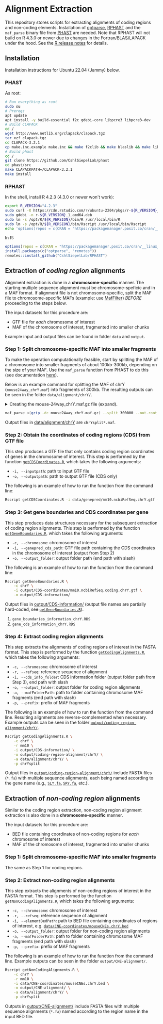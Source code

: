 # Alignment Extraction

This repository stores scripts for extracting alignments of coding regions and non-coding elements.  Installation of [optparse](https://cran.r-project.org/package=optparse), [RPHAST](https://github.com/CshlSiepelLab/RPHAST) and the `maf_parse` binary file from [PHAST](http://compgen.cshl.edu/phast/) are needed. Note that RPHAST will not build on R 4.3.0 or newer due to changes in the Fortran/BLAS/LAPACK under the hood. See the [R release notes](https://cran.r-project.org/doc/manuals/r-release/NEWS.html) for details.

## Installation

Installation instructions for Ubuntu 22.04 (Jammy) below.

### PHAST

As root:

```sh
# Run everything as root
sudo su
# Prereqs
apt update
apt install -y build-essential f2c gdebi-core libpcre3 libpcre3-dev
# Build CLAPACK
cd /
wget http://www.netlib.org/clapack/clapack.tgz
tar xzf clapack.tgz
cd CLAPACK-3.2.1
cp make.inc.example make.inc && make f2clib && make blaslib && make lib
# Build phast
cd /
git clone https://github.com/CshlSiepelLab/phast
cd phast/src
make CLAPACKPATH=/CLAPACK-3.2.1
make install
```

### RPHAST

In the shell, install R 4.2.3 (4.3.0 or newer won't work):

```sh
export R_VERSION="4.2.3"
sudo curl -O https://cdn.rstudio.com/r/ubuntu-2204/pkgs/r-${R_VERSION}_1_amd64.deb
sudo gdebi -n r-${R_VERSION}_1_amd64.deb
sudo ln -s /opt/R/${R_VERSION}/bin/R /usr/local/bin/R
sudo ln -s /opt/R/${R_VERSION}/bin/Rscript /usr/local/bin/Rscript
echo 'options(repos = c(CRAN = "https://packagemanager.posit.co/cran/__linux__/jammy/latest"))' | sudo tee -a /opt/R/4.2.3/lib/R/etc/Rprofile.site
```

In R:

```r
options(repos = c(CRAN = "https://packagemanager.posit.co/cran/__linux__/jammy/latest"))
install.packages(c("optparse", "remotes"))
remotes::install_github("CshlSiepelLab/RPHAST")
```

## Extraction of *coding region* alignments

Alignment extraction is done in a **chromosome-specific** manner. The starting multiple sequence alignment must be chromosome-speficic and in a MAF format. If alignment file is not chromosome-specific, split the MAF file to chromosome-specific MAFs (example: use [MafFilter](https://jydu.github.io/maffilter/)) *BEFORE* proceeding to the steps below.

The input datasets for this procedure are:

- GTF file for *each* chromosome of interest
- MAF of the chromosome of interest, fragmented into smaller chunks

Example input and output files can be found in folder `data` and `output`.

### Step 1: Split chromosome-specific MAF into smaller fragments

To make the operation computationally feasible, start by splitting the MAF of a chromosome into smaller fragments of about 100kb-300kb, depending on the size of your MAF. Use the `maf_parse` function from PHAST to do this (see documentation [here](http://compgen.cshl.edu/phast/help-pages/maf_parse.txt)).

Below is an example command for splitting the MAF of chrY (`mouse24way_chrY.maf`) into fragments of 300kb. The resulting outputs can be seen in the folder `data/alignment/chrY/`.

<details><summary>Creating the mouse-24way_chrY.maf.gz file (expand).</summary>

----

Starting with the data provided by the upstream in [data/alignment/chrY](data/alignment/chrY). First get the maf-sort.sh script from the [last repo mirror](https://github.com/UCSantaCruzComputationalGenomicsLab/last).

```sh
wget https://raw.githubusercontent.com/UCSantaCruzComputationalGenomicsLab/last/master/scripts/maf-sort.sh
chmod +x maf-sort.sh
```

Then sort the maf file.

```sh
cat data/alignment/chrY/chrYsplit*.maf | ./maf-sort.sh > mouse24way_chrY.maf
gzip mouse24way_chrY.maf
```

----

</details>


```sh
maf_parse <(gzip -dc mouse24way_chrY.maf.gz) --split 300000 --out-root data/alignment/chrY/chrYsplit
```

Output files in [data/alignment/chrY](data/alignment/chrY/) are `chrYsplit*.maf`.

### Step 2: Obtain the coordinates of coding regions (CDS) from GTF file

This step produces a GTF file that only contains coding region coordinates of genes in the chromosome of interest. This step is performed by the function [`getCDSCoordinates.R`](getCDSCoordinates.R), which takes the following arguments:

- `-i, --inputpath`: path to input GTF file
- `-o, --outputpath`: path to output GTF file (CDS only)

The following is an example of how to run the function from the command line:

```sh
Rscript getCDSCoordinates.R -i data/genepred/mm10.ncbiRefSeq.chrY.gtf -o output/CDS-coordinates/mm10.ncbiRefSeq.coding.chrY.gtf
```


### Step 3: Get gene boundaries and CDS coordinates per gene

This step produces data structures necessary for the subsequent extraction of coding region alignments. This step is performed by the function [`getGeneBoundaries.R`](getGeneBoundaries.R), which takes the following arguments:

- `-c, --chromosome`: chromosome of interest
- `-i, --genepred_cds_path`: GTF file path containing the CDS coordinates in the chromosome of interest (output from Step 2)
- `-o, --output_folder`: output folder path (end path with slash)

The following is an example of how to run the function from the command line:

```sh
Rscript getGeneBoundaries.R \
    -c chrY \
    -i output/CDS-coordinates/mm10.ncbiRefSeq.coding.chrY.gtf \
    -o output/CDS-information/
```

Output files in [output/CDS-information/](output/CDS-information/) (output file names are partially hard-coded, see [`getGeneBoundaries.R`](getGeneBoundaries.R)).

1. `gene_boundaries_information_chrY.RDS`
1. `gene_cds_information_chrY.RDS`

### Step 4: Extract coding region alignments

This step extracts the alignments of coding regions of interest in the FASTA format. This step is performed by the function [`getCodingAlignments.R`](getCodingAlignments.R), which takes the following arguments:

- `-c, --chromosome`: chromosome of interest
- `-r, --refseq`: reference sequence of alignment
- `-i, --cds_info_folder`: CDS information folder (output folder path from Step 3), end path with slash
- `-o, --output_folder`: output folder for coding region alignments
- `-a, --mafFolderPath`: path to folder containing chromosome MAF fragments (end path with slash)
- `-p, --prefix`: prefix of MAF fragments

The following is an example of how to run the function from the command line. Resulting alignments are reverse-complemented when necessary. Example outputs can be seen in the folder [`output/coding-region-alignment/chrY/`](output/coding-region-alignment/chrY).

```sh
Rscript getCodingAlignments.R \
    -c chrY \
    -r mm10 \
    -i output/CDS-information/ \
    -o output/coding-region-alignment/chrY/ \
    -a data/alignment/chrY/ \
    -p chrYsplit
```

Output files in [`output/coding-region-alignment/chrY/`](output/coding-region-alignment/chrY) include FASTA files (`*.fa`) with multiple sequence alignments, each being named according to the gene name (e.g., [`SLY.fa`](output/coding-region-alignment/chrY/SLY.fa), [`SRY.fa`](output/coding-region-alignment/chrY/SRY.fa), etc.).

## Extraction of *non-coding region* alignments

Similar to the coding region extraction, non-coding region alignment extraction is also done in a **chromosome-specific** manner.

The input datasets for this procedure are:

- BED file containing coordinates of non-coding regions for *each* chromosome of interest
- MAF of the chromosome of interest, fragmented into smaller chunks

### Step 1: Split chromosome-specific MAF into smaller fragments

The same as Step 1 for coding regions.

### Step 2: Extract non-coding region alignments

This step extracts the alignments of non-coding regions of interest in the FASTA format. This step is performed by the function `getNonCodingAlignments.R`, which takes the following arguments:

- `-c, --chromosome`: chromosome of interest
- `-r, --refseq`: reference sequence of alignment
- `-i, --elementBedPath`: path to BED file containing coordinates of regions of interest, e.g. [`data/CNE-coordinates/mouseCNEs.chrY.bed`](data/CNE-coordinates/mouseCNEs.chrY.bed)
- `-o, --output_folder`: output folder for non-coding region alignments
- `-a, --mafFolderPath`: path to folder containing chromosome MAF fragments (end path with slash)
- `-p, --prefix`: prefix of MAF fragments

The following is an example of how to run the function from the command line. Example outputs can be seen in the folder `output/CNE-alignment/`.

```sh
Rscript getNonCodingAlignments.R \
    -c chrY \
    -r mm10 \
    -i data/CNE-coordinates/mouseCNEs.chrY.bed \
    -o output/CNE-alignment/ \
    -a data/alignment/chrY/ \
    -p chrYsplit
```

Outputs in [output/CNE-alignment/](output/CNE-alignment/) include FASTA files with multiple sequence alignments (`*.fa`) named according to the region name in the input BED file.